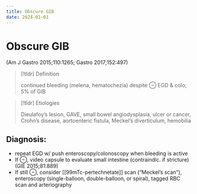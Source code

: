 ```yaml
---
title: Obscure GIB
date: 2024-01-01
---
```

# Obscure GIB

(Am J Gastro 2015;110:1265; Gastro 2017;152:497)

> [!tldr] Definition
>
> continued bleeding (melena, hematochezia) despite ⊖ EGD & colo; 5% of GIB

> [!tldr] Etiologies
>
> Dieulafoy’s lesion, GAVE, small bowel angiodysplasia, ulcer or cancer, Crohn’s disease, aortoenteric fistula, Meckel’s diverticulum, hemobilia

## Diagnosis:
* repeat EGD w/ push enteroscopy/colonoscopy when bleeding is active
* If ⊖, video capsule to evaluate small intestine (contraindic. if stricture) (GIE 2015;81:889)
* If still ⊖, consider [[99mTc-pertechnetate]] scan (“Meckel’s scan”), enteroscopy (single-balloon, double-balloon, or spiral), tagged RBC scan and arteriography
